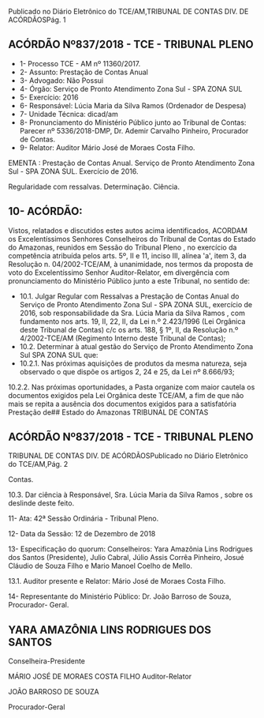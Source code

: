 Publicado  no  Diário  Eletrônico do TCE/AM,TRIBUNAL DE CONTAS DIV. DE ACÓRDÃOSPág. 1

## ACÓRDÃO Nº837/2018 - TCE - TRIBUNAL PLENO

- 1- Processo TCE - AM nº 11360/2017.
- 2- Assunto: Prestação de Contas Anual
- 3- Advogado: Não Possui
- 4- Órgão: Serviço de Pronto Atendimento Zona Sul - SPA ZONA SUL
- 5- Exercício: 2016
- 6- Responsável: Lúcia Maria da Silva Ramos (Ordenador de Despesa)
- 7- Unidade Técnica: dicad/am
- 8- Pronunciamento  do  Ministério  Público  junto  ao  Tribunal  de  Contas: Parecer  nº 5336/2018-DMP, Dr. Ademir Carvalho Pinheiro, Procurador de Contas.
- 9- Relator: Auditor Mário José de Moraes Costa Filho.

EMENTA :  Prestação  de  Contas  Anual.  Serviço  de Pronto  Atendimento  Zona  Sul  -  SPA  ZONA  SUL. Exercício de 2016.

Regularidade com ressalvas. Determinação. Ciência.

## 10-  ACÓRDÃO:

Vistos, relatados e discutidos estes autos acima identificados, ACORDAM os Excelentíssimos Senhores Conselheiros do Tribunal de Contas do Estado do Amazonas, reunidos em Sessão do Tribunal Pleno , no exercício da competência atribuída pelos arts. 5º, II e 11, inciso III, alínea 'a', item 3, da Resolução n. 04/2002-TCE/AM, à unanimidade, nos termos da proposta de voto do Excelentíssimo Senhor Auditor-Relator, em divergência com pronunciamento do Ministério Público junto a este Tribunal, no sentido de:

- 10.1. Julgar  Regular  com  Ressalvas a  Prestação  de  Contas  Anual  do Serviço de Pronto Atendimento Zona Sul - SPA ZONA SUL, exercício de 2016, sob responsabilidade da Sra. Lúcia Maria da Silva Ramos , com  fundamento  nos  arts.  19,  II,  22,  II,  da  Lei  n.º  2.423/1996  (Lei Orgânica  deste  Tribunal  de  Contas)  c/c  os  arts.  188,  §  1º,  II,  da Resolução  n.º  4/2002-TCE/AM  (Regimento  Interno  deste  Tribunal  de Contas);
- 10.2. Determinar à atual gestão do Serviço de Pronto Atendimento Zona Sul SPA ZONA SUL que:
- 10.2.1. Nas próximas aquisições de produtos da mesma natureza, seja observado o que dispõe os artigos 2, 24 e 25, da Lei nº 8.666/93;

10.2.2. Nas próximas oportunidades, a Pasta organize com maior cautela  os  documentos  exigidos  pela  Lei  Orgânica  deste TCE/AM, a fim de que não mais se repita a ausência dos documentos exigidos para a satisfatória Prestação de## Estado do Amazonas TRIBUNAL DE CONTAS

## ACÓRDÃO Nº837/2018 - TCE - TRIBUNAL PLENO

TRIBUNAL DE CONTAS DIV. DE ACÓRDÃOSPublicado  no  Diário  Eletrônico do TCE/AM,Pág. 2

Contas.

10.3. Dar ciência à Responsável, Sra. Lúcia Maria da Silva Ramos , sobre os deslinde deste feito.

11-  Ata: 42ª Sessão Ordinária - Tribunal Pleno.

12-  Data da Sessão: 12 de Dezembro de 2018

13-  Especificação  do  quorum: Conselheiros: Yara  Amazônia  Lins  Rodrigues  dos Santos (Presidente), Julio Cabral, Júlio Assis Corrêa Pinheiro, Josué Cláudio de Souza Filho e Mario Manoel Coelho de Mello.

13.1. Auditor presente e Relator: Mário José de Moraes Costa Filho.

14-  Representante do Ministério Público: Dr. João Barroso de Souza, Procurador- Geral.

## YARA AMAZÔNIA LINS RODRIGUES DOS SANTOS

Conselheira-Presidente

MÁRIO JOSÉ DE MORAES COSTA FILHO Auditor-Relator

JOÃO BARROSO DE SOUZA

Procurador-Geral